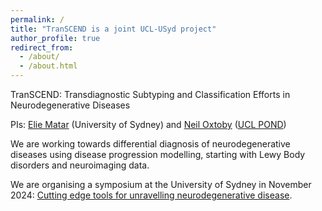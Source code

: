 ```yaml
---
permalink: /
title: "TranSCEND is a joint UCL-USyd project"
author_profile: true
redirect_from: 
  - /about/
  - /about.html
---
```


TranSCEND: Transdiagnostic Subtyping and Classification Efforts in Neurodegenerative Diseases

PIs: [Elie Matar](https://twitter.com/dreliematar) (University of Sydney) and [Neil Oxtoby](https://neiloxtoby.com) ([UCL POND](https://ucl-pond.github.io))

We are working towards differential diagnosis of neurodegenerative diseases using disease progression modelling, starting with Lewy Body disorders and neuroimaging data.

We are organising a symposium at the University of Sydney in November 2024: [Cutting edge tools for unravelling neurodegenerative disease](/symposium).

